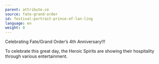 ```yaml
---
parent: attribute.ce
source: fate-grand-order
id: festival-portrait-prince-of-lan-ling
language: en
weight: 0
---
```


Celebrating Fate/Grand Order’s 4th Anniversary!!!

To celebrate this great day, the Heroic Spirits are showing their hospitality through various entertainment.
